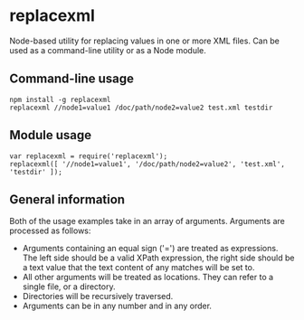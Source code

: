 # replacexml
Node-based utility for replacing values in one or more XML files.  Can be used as a command-line utility or as a Node module.

## Command-line usage

    npm install -g replacexml
    replacexml //node1=value1 /doc/path/node2=value2 test.xml testdir

## Module usage

    var replacexml = require('replacexml');
    replacexml([ '//node1=value1', '/doc/path/node2=value2', 'test.xml', 'testdir' ]);

## General information

Both of the usage examples take in an array of arguments.  Arguments are processed as follows:

* Arguments containing an equal sign ('=') are treated as expressions.  The left side should be a valid XPath expression, the right side should be a text value that the text content of any matches will be set to.
* All other arguments will be treated as locations.  They can refer to a single file, or a directory.
* Directories will be recursively traversed.
* Arguments can be in any number and in any order.
